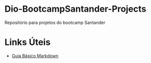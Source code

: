# Dio-BootcampSantander-Projects
 Repositório para projetos do bootcamp Santander

# Links Úteis

* [Guia Básico Markdown](https://docs.pipz.com/central-de-ajuda/learning-center/guia-basico-de-markdown#open)
